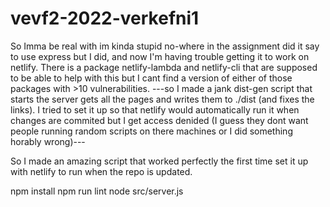 # vevf2-2022-verkefni1

So Imma be real with im kinda stupid no-where in the assignment did it say to use express but I did, and now I'm having trouble getting it to work on netlify.
There is a package netlify-lambda and netlify-cli that are supposed to be able to help with this but I cant find a version of either of those packages with >10 vulnerabilities.
---so I made a jank dist-gen script that starts the server gets all the pages and writes them to ./dist (and fixes the links).
I tried to set it up so that netlify would automatically run it when changes are commited but I get access denided (I guess they dont want people running random scripts on there machines or I did something horably wrong)---

So I made an amazing script that worked perfectly the first time set it up with netlify to run when the repo is updated.


npm install
npm run lint
node src/server.js
